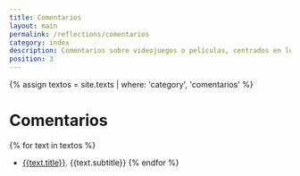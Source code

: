 ```yaml
---
title: Comentarios
layout: main
permalink: /reflections/comentarios
category: index
description: Comentarios sobre videojuegos o películas, centrados en los elementos míticos y filosóficos de su narrativa o su estética.
position: 3
---
```


{% assign textos = site.texts | where: 'category', 'comentarios' %}

# Comentarios

{% for text in textos %} 
- [{{text.title}}]({{text.permalink}}). {{text.subtitle}}
{% endfor %}
